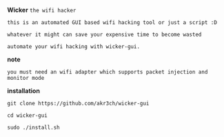 **Wicker** `the wifi hacker`


`this is an automated GUI based wifi hacking tool or just a script :D`

`whatever it might can save your expensive time to become wasted`

`automate your wifi hacking with wicker-gui.`

**note**

`you must need an wifi adapter which supports packet injection and monitor mode`


**installation**

```
git clone https://github.com/akr3ch/wicker-gui
```
```
cd wicker-gui
```
```
sudo ./install.sh
```
